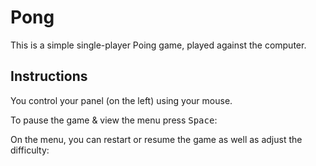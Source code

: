 # Pong 
This is a simple single-player Poing game, played against the computer.

## Instructions

You control your panel (on the left) using your mouse.

To pause the game & view the menu press <kbd>Space</kbd>:

On the menu, you can restart or resume the game as well as adjust the difficulty:

